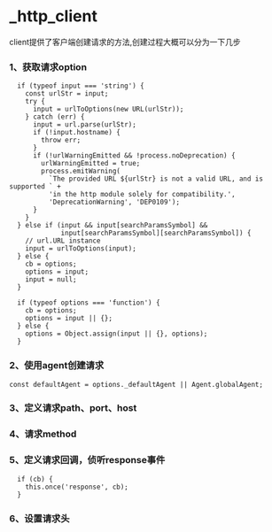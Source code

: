 # _http_client

client提供了客户端创建请求的方法,创建过程大概可以分为一下几步

### 1、获取请求option
```ecmascript 6
  if (typeof input === 'string') {
    const urlStr = input;
    try {
      input = urlToOptions(new URL(urlStr));
    } catch (err) {
      input = url.parse(urlStr);
      if (!input.hostname) {
        throw err;
      }
      if (!urlWarningEmitted && !process.noDeprecation) {
        urlWarningEmitted = true;
        process.emitWarning(
          `The provided URL ${urlStr} is not a valid URL, and is supported ` +
          'in the http module solely for compatibility.',
          'DeprecationWarning', 'DEP0109');
      }
    }
  } else if (input && input[searchParamsSymbol] &&
             input[searchParamsSymbol][searchParamsSymbol]) {
    // url.URL instance
    input = urlToOptions(input);
  } else {
    cb = options;
    options = input;
    input = null;
  }

  if (typeof options === 'function') {
    cb = options;
    options = input || {};
  } else {
    options = Object.assign(input || {}, options);
  }
```

### 2、使用agent创建请求

``const defaultAgent = options._defaultAgent || Agent.globalAgent;``

### 3、定义请求path、port、host

### 4、请求method

### 5、定义请求回调，侦听response事件
```ecmascript 6
  if (cb) {
    this.once('response', cb);
  }
```

### 6、设置请求头
